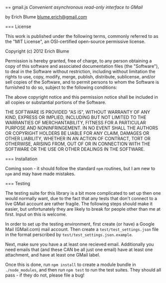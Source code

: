 == gmail.js
*Convenient asynchronous read-only interface to GMail*

by Erich Blume <blume.erich@gmail.com>

=== License

This work is published under the following terms, commonly referred to as the
"MIT License", an OSI-certified open-source permissive license.

Copyright (c) 2012 Erich Blume

Permission is hereby granted, free of charge, to any person obtaining a copy of this software and associated documentation files (the "Software"), to deal in the Software without restriction, including without limitation the rights to use, copy, modify, merge, publish, distribute, sublicense, and/or sell copies of the Software, and to permit persons to whom the Software is furnished to do so, subject to the following conditions:

The above copyright notice and this permission notice shall be included in all copies or substantial portions of the Software.

THE SOFTWARE IS PROVIDED "AS IS", WITHOUT WARRANTY OF ANY KIND, EXPRESS OR IMPLIED, INCLUDING BUT NOT LIMITED TO THE WARRANTIES OF MERCHANTABILITY, FITNESS FOR A PARTICULAR PURPOSE AND NONINFRINGEMENT. IN NO EVENT SHALL THE AUTHORS OR COPYRIGHT HOLDERS BE LIABLE FOR ANY CLAIM, DAMAGES OR OTHER LIABILITY, WHETHER IN AN ACTION OF CONTRACT, TORT OR OTHERWISE, ARISING FROM, OUT OF OR IN CONNECTION WITH THE SOFTWARE OR THE USE OR OTHER DEALINGS IN THE SOFTWARE.

=== Installation

Coming soon - it should follow the standard `npm` routines, but I am new to `npm` and may have made mistakes.

=== Testing

The testing suite for this library is a bit more complicated to set up then one would normally want, due to the fact that any tests that don't connect to a live GMail account are rather fragile. The following steps should make it easier, but unfortunately they are likely to break for people other than me at first. Input on this is welcome.

In order to set up the testing environment, first create (or have) a Google Mail (GMail.com) mail account. Then create a `test/test_settings.json` file in the format perscribed by `test/test_settings.json.example`.

Next, make sure you have a at least one recieved email. Additionally you need emails that (and these CAN be all just one email) have at least one attachment, and have at least one GMail label.

Once this is done, run `npm install` to create a module bundle in `./node_modules`, and then run `npm test` to run the test suites. They should all pass - if they do not, please file a bug!